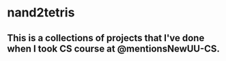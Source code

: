 # nand2tetris
## This is a collections of projects that I've done when I took CS course at @mentionsNewUU-CS.
